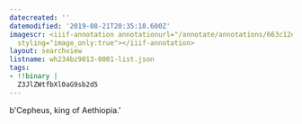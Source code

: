 ```yaml
---
datecreated: ''
datemodified: '2019-08-21T20:35:18.600Z'
imagescr: <iiif-annotation annotationurl="/annotate/annotations/663c12e3-d419-464b-96ed-031bbc7674f4.json"
  styling="image_only:true"></iiif-annotation>
layout: searchview
listname: wh234bz9013-0001-list.json
tags:
- !!binary |
  Z3JlZWtfbXl0aG9sb2d5
---
```

b'Cepheus, king of Aethiopia.'